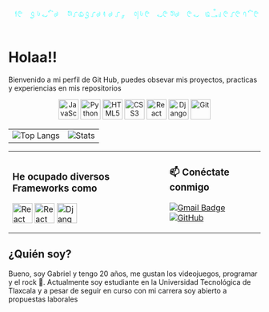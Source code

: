     
<p align="center">
    <svg width="100%" height="100" viewBox="0 0 800 100" xmlns="http://www.w3.org/2000/svg">
        <style>
        .text {
            font: bold 32px 'Courier New', monospace;
            fill: none;
            stroke: #00ffff;
            stroke-width: 1;
            stroke-dasharray: 1000;
            stroke-dashoffset: 1000;
            animation: dash 5s linear forwards;
        }
@keyframes dash {
            to {
            stroke-dashoffset: 0;
            }
        }
        
</style>
        <text x="10" y="60" class="text">Me gusta programar, que sepa es diferente</text>
    </svg>
    </p>


# Holaa!!
Bienvenido a mi perfil de Git Hub, puedes obsevar mis proyectos, practicas y experiencias en mis repositorios
<p align="center">
  <img src="https://cdn.jsdelivr.net/gh/devicons/devicon/icons/javascript/javascript-original.svg" width="40" height="40" alt="JavaScript" />
  <img src="https://cdn.jsdelivr.net/gh/devicons/devicon/icons/python/python-original.svg" width="40" height="40" alt="Python" />
  <img src="https://cdn.jsdelivr.net/gh/devicons/devicon/icons/html5/html5-original.svg" width="40" height="40" alt="HTML5" />
  <img src="https://cdn.jsdelivr.net/gh/devicons/devicon/icons/css3/css3-original.svg" width="40" height="40" alt="CSS3" />
  <img src="https://cdn.jsdelivr.net/gh/devicons/devicon/icons/react/react-original.svg" width="40" height="40" alt="React" />
  <img src="https://cdn.jsdelivr.net/gh/devicons/devicon/icons/django/django-plain.svg" width="40" height="40" alt="Django" />
  <img src="https://cdn.jsdelivr.net/gh/devicons/devicon/icons/git/git-original.svg" width="40" height="40" alt="Git" />
</p>

<table>
  <tr>
    <td>
      <img src="https://github-readme-stats.vercel.app/api/top-langs?username=gabrielgluna&show_icons=true&theme=dark&locale=en&layout=compact" alt="Top Langs" />
    </td>
    <td>
      <img src="https://github-readme-stats.vercel.app/api?username=gabrielgluna&show_icons=true&theme=dark&locale=en" alt="Stats" />
    </td>
  </tr>
</table>

<table>
  <tr>
    <td>

### He ocupado diversos Frameworks como

  <img src="https://cdn.jsdelivr.net/gh/devicons/devicon/icons/react/react-original.svg" width="40" height="40" alt="React" />
  <img src="https://cdn.jsdelivr.net/gh/devicons/devicon/icons/react/react-original.svg" width="40" height="40" alt="React Native" />
  <img src="https://cdn.jsdelivr.net/gh/devicons/devicon/icons/django/django-plain.svg" width="40" height="40" alt="Django" />


</td>

<td>
      
### 📫 Conéctate conmigo

[![Gmail Badge](https://img.shields.io/badge/-gabriel.garcia.lu@gmail.com-c14438?style=flat&logo=Gmail&logoColor=white)](mailto:gabriel.garcia.lu@gmail.com)
[![GitHub](https://img.shields.io/badge/-GabrielGLuna-black?style=flat&logo=github&logoColor=white)](https://github.com/GabrielGLuna)

</td>
  </tr>
</table>


## ¿Quién soy?
Bueno, soy Gabriel y tengo 20 años, me gustan los videojuegos, programar y el rock 🤟. Actualmente soy estudiante en la Universidad Tecnológica de Tlaxcala y a pesar de seguir en curso con mi carrera soy abierto a propuestas laborales
<!--
**GabrielGLuna/GabrielGLuna** is a ✨ _special_ ✨ repository because its `README.md` (this file) appears on your GitHub profile.

Here are some ideas to get you started:

- 🔭 I’m currently working on ...
- 🌱 I’m currently learning ...
- 👯 I’m looking to collaborate on ...
- 🤔 I’m looking for help with ...
- 💬 Ask me about ...
- 📫 How to reach me: ...
- 😄 Pronouns: ...
- ⚡ Fun fact: ...
-->
